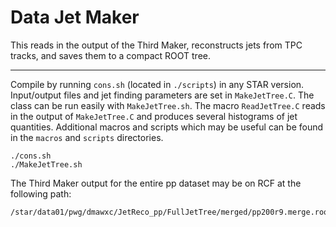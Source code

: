# Data Jet Maker

This reads in the output of the Third Maker, reconstructs jets from TPC tracks, and saves them to a compact ROOT tree.

---

Compile by running `cons.sh` (located in `./scripts`) in any STAR version. Input/output files and jet finding parameters are set in `MakeJetTree.C`. The class can be run easily with `MakeJetTree.sh`. The macro `ReadJetTree.C` reads in the output of `MakeJetTree.C` and produces several histograms of jet quantities. Additional macros and scripts which may be useful can be found in the `macros` and `scripts` directories.

```
./cons.sh
./MakeJetTree.sh
```

The Third Maker output for the entire pp dataset may be on RCF at the following path:

```
/star/data01/pwg/dmawxc/JetReco_pp/FullJetTree/merged/pp200r9.merge.root
```
